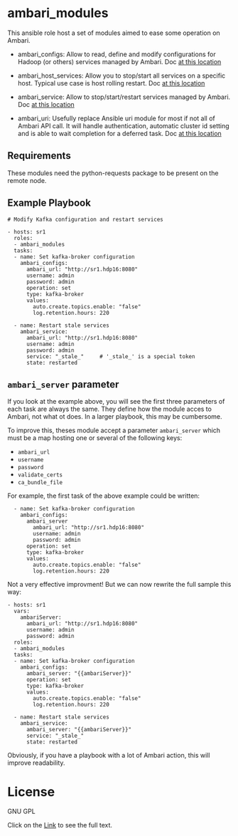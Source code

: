 # ambari_modules

This ansible role host a set of modules aimed to ease some operation on Ambari.

* ambari\_configs: Allow to read, define and modify configurations for Hadoop (or others) services managed by Ambari. Doc [at this location](docs/ambari_configs.txt)

* ambari\_host\_services:  Allow you to stop/start all services on a specific host. Typical use case is host rolling restart. Doc [at this location](docs/ambari_host_services.txt)

* ambari\_service:  Allow to stop/start/restart services managed by Ambari. Doc [at this location](docs/ambari_service.txt)

* ambari\_uri: Usefully replace Ansible uri module for most if not all of Ambari API call. It will handle authentication, automatic cluster id setting and is able to wait completion for a deferred task. Doc [at this location](docs/ambari_uri.txt)

## Requirements

These modules need the python-requests package to be present on the remote node.

## Example Playbook

    # Modify Kafka configuration and restart services 

    - hosts: sr1
      roles:
      - ambari_modules
      tasks:
      - name: Set kafka-broker configuration
        ambari_configs:
          ambari_url: "http://sr1.hdp16:8080"
          username: admin
          password: admin
          operation: set
          type: kafka-broker
          values:
            auto.create.topics.enable: "false"
            log.retention.hours: 220
            
      - name: Restart stale services
        ambari_service:
          ambari_url: "http://sr1.hdp16:8080"
          username: admin
          password: admin
          service: "_stale_"     # '_stale_' is a special token
          state: restarted

## `ambari_server` parameter

If you look at the example above, you will see the first three parameters of each task are always the same. They define how the module acces to Ambari, not what ot does. 
In a larger playbook, this may be cumbersome.

To improve this, theses module accept a parameter `ambari_server` which must be a map hosting one or several of the following keys:

 - `ambari_url`
 - `username`
 - `password`
 - `validate_certs`
 - `ca_bundle_file`

For example, the first task of the above example could be written:

      - name: Set kafka-broker configuration
        ambari_configs:
          ambari_server
            ambari_url: "http://sr1.hdp16:8080"
            username: admin
            password: admin
          operation: set
          type: kafka-broker
          values:
            auto.create.topics.enable: "false"
            log.retention.hours: 220
            
Not a very effective improvment! But we can now rewrite the full sample this way:

    - hosts: sr1
      vars:
        ambariServer:
          ambari_url: "http://sr1.hdp16:8080"
          username: admin
          password: admin
      roles:
      - ambari_modules
      tasks:
      - name: Set kafka-broker configuration
        ambari_configs:
          ambari_server: "{{ambariServer}}"
          operation: set
          type: kafka-broker
          values:
            auto.create.topics.enable: "false"
            log.retention.hours: 220
    
      - name: Restart stale services
        ambari_service:
          ambari_server: "{{ambariServer}}"
          service: "_stale_"
          state: restarted

Obviously, if you have a playbook with a lot of Ambari action, this will improve readability.
          
# License

GNU GPL

Click on the [Link](COPYING) to see the full text.


